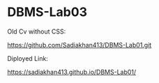 # DBMS-Lab03


Old Cv without CSS:

https://github.com/Sadiakhan413/DBMS-Lab01.git

Diployed Link:

https://sadiakhan413.github.io/DBMS-Lab01/